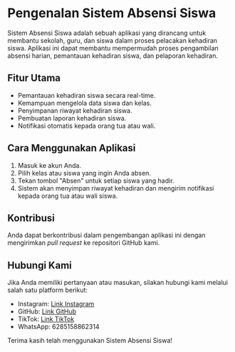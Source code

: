 # Pengenalan Sistem Absensi Siswa

Sistem Absensi Siswa adalah sebuah aplikasi yang dirancang untuk membantu sekolah, guru, dan siswa dalam proses pelacakan kehadiran siswa. Aplikasi ini dapat membantu mempermudah proses pengambilan absensi harian, pemantauan kehadiran siswa, dan pelaporan kehadiran.

## Fitur Utama
- Pemantauan kehadiran siswa secara real-time.
- Kemampuan mengelola data siswa dan kelas.
- Penyimpanan riwayat kehadiran siswa.
- Pembuatan laporan kehadiran siswa.
- Notifikasi otomatis kepada orang tua atau wali.

## Cara Menggunakan Aplikasi

1. Masuk ke akun Anda.
2. Pilih kelas atau siswa yang ingin Anda absen.
3. Tekan tombol "Absen" untuk setiap siswa yang hadir.
4. Sistem akan menyimpan riwayat kehadiran dan mengirim notifikasi kepada orang tua atau wali siswa.

## Kontribusi

Anda dapat berkontribusi dalam pengembangan aplikasi ini dengan mengirimkan *pull request* ke repositori GitHub kami.

## Hubungi Kami

Jika Anda memiliki pertanyaan atau masukan, silakan hubungi kami melalui salah satu platform berikut:
- Instagram: [Link Instagram](https://www.instagram.com/nama_akun_instagram)
- GitHub: [Link GitHub](https://github.com/nama_pengguna_github)
- TikTok: [Link TikTok](https://www.tiktok.com/@nama_pengguna_tiktok)
- WhatsApp: 6285158862314

Terima kasih telah menggunakan Sistem Absensi Siswa!

